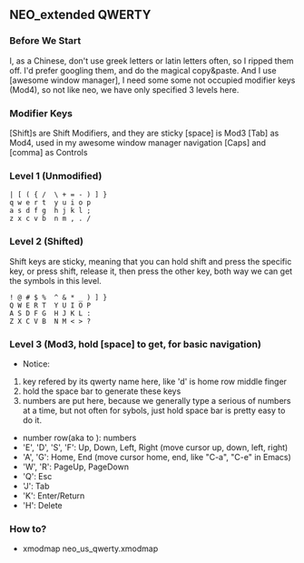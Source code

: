 ##  NEO_extended QWERTY

### Before We Start
I, as a Chinese, don't use greek letters or latin letters often, so I ripped them off. I'd prefer googling them, and do the magical copy&paste. And I use [awesome window manager], I need some some not occupied modifier keys (Mod4), so not like neo, we have only specified 3 levels here.


### Modifier Keys
[Shift]s are Shift Modifiers, and they are sticky
[space] is Mod3
[Tab] as Mod4, used in my awesome window manager navigation
[Caps] and [comma] as Controls

### Level 1 (Unmodified)
```
| [ ( { /  \ + = - ) ] }
q w e r t  y u i o p
a s d f g  h j k l ; 
z x c v b  n m , . /
```

### Level 2 (Shifted)
Shift keys are sticky, meaning that you can hold shift and press the specific key, or press shift, release it, then press the other key, both way we can get the symbols in this level.
```
! @ # $ %  ^ & * _ ) ] }
Q W E R T  Y U I O P 
A S D F G  H J K L :
Z X C V B  N M < > ? 
``` 

### Level 3 (Mod3, hold [space] to get, for basic navigation)

- Notice: 
 1. key refered by its qwerty name here, like 'd' is home row middle finger
 2. hold the space bar to generate these keys
 3. numbers are put here, because we generally type a serious of numbers at a time, but not often for sybols, just hold space bar is pretty easy to do it.

- number row(aka <AE01> to <AE10>): numbers
- 'E', 'D', 'S', 'F': Up, Down, Left, Right (move cursor up, down, left, right)
- 'A', 'G': Home, End (move cursor home, end, like "C-a", "C-e" in Emacs)
- 'W', 'R': PageUp, PageDown
- 'Q': Esc
- 'J': Tab
- 'K': Enter/Return
- 'H': Delete  

### How to?

- xmodmap neo_us_qwerty.xmodmap
